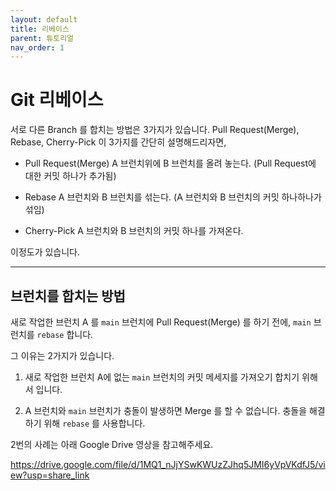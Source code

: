 ```yaml
---
layout: default
title: 리베이스
parent: 튜토리얼
nav_order: 1
---
```


# Git 리베이스

서로 다른 Branch 를 합치는 방법은 3가지가 있습니다.
Pull Request(Merge), Rebase, Cherry-Pick 이 3가지를 간단히 설명해드리자면,

- Pull Request(Merge)
  A 브런치위에 B 브런치를 올려 놓는다. (Pull Request에 대한 커밋 하나가 추가됨)

- Rebase
  A 브런치와 B 브런치를 섞는다. (A 브런치와 B 브런치의 커밋 하나하나가 섞임)

- Cherry-Pick
  A 브런치와 B 브런치의 커밋 하나를 가져온다.

이정도가 있습니다.

---

## 브런치를 합치는 방법

새로 작업한 브런치 A 를 `main` 브런치에 Pull Request(Merge) 를 하기 전에, `main` 브런치를 `rebase` 합니다.

그 이유는 2가지가 있습니다.

1. 새로 작업한 브런치 A에 없는 `main` 브런치의 커밋 메세지를 가져오기 합치기 위해서 입니다.

2. A 브런치와 `main` 브런치가 충돌이 발생하면 Merge 를 할 수 없습니다. 충돌을 해결하기 위해 `rebase` 를 사용합니다.

2번의 사례는 아래 Google Drive 영상을 참고해주세요.

https://drive.google.com/file/d/1MQ1_nJjYSwKWUzZJhq5JMI6yVpVKdfJ5/view?usp=share_link
